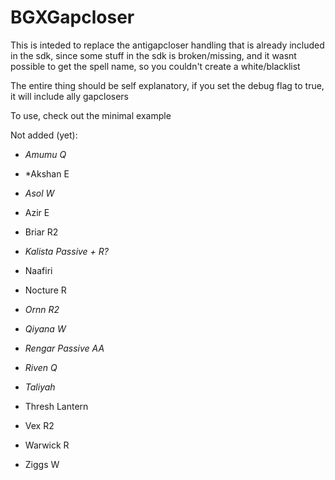 # BGXGapcloser

This is inteded to replace the antigapcloser handling that is already included in the sdk, since some stuff in the sdk is broken/missing, and it wasnt possible to get the spell name, so you couldn't create a white/blacklist

The entire thing should be self explanatory, if you set the debug flag to true, it will include ally gapclosers

To use, check out the minimal example



Not added (yet):

- *Amumu Q*

- *Akshan E

- *Asol W*

- Azir E

- Briar R2

- *Kalista Passive + R?*

- Naafiri

- Nocture R

- *Ornn R2*

- *Qiyana W*

- *Rengar Passive AA*

- *Riven Q*

- *Taliyah*

- Thresh Lantern

- Vex R2

- Warwick R

- Ziggs W
